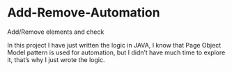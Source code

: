 # Add-Remove-Automation
Add/Remove elements and check

 In this project I have just written the logic in JAVA,
I know that Page Object Model pattern is used for automation,
but I didn’t have much time to explore it,
that’s why I just wrote the logic.
